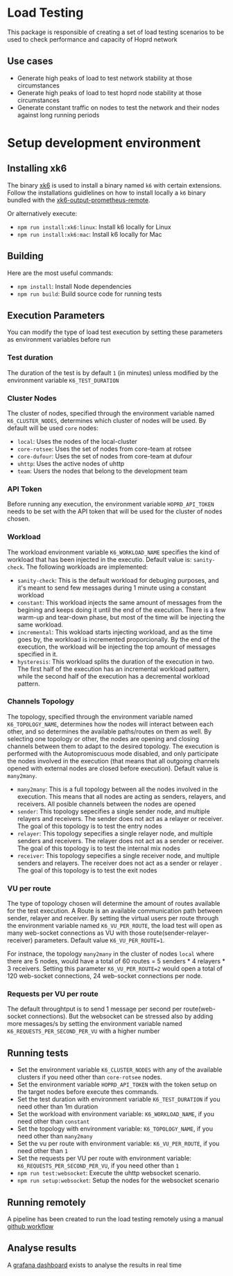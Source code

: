 # Load Testing

This package is responsible of creating a set of load testing scenarios to be used to check performance and capacity of Hoprd network

## Use cases

- Generate high peaks of load to test network stability at those circumstances
- Generate high peaks of load to test hoprd node stability at those circumstances
- Generate constant traffic on nodes to test the network and their nodes against long running periods

# Setup development environment

## Installing xk6

The binary [xk6](https://github.com/grafana/xk6) is used to install a binary named `k6` with certain extensions. Follow the installations guidlelines on how to install locally a `k6` binary bundled with the [xk6-output-prometheus-remote](https://github.com/grafana/xk6-output-prometheus-remote). 

Or alternatively execute:
- `npm run install:xk6:linux`: Install k6 locally for Linux
- `npm run install:xk6:mac`: Install k6 locally for Mac

## Building


Here are the most useful commands:

- `npm install`: Install Node dependencies
- `npm run build`: Build source code for running tests

## Execution Parameters

You can modify the type of load test execution by setting these parameters as environment variables before run

### Test duration

The duration of the test is by default `1` (in minutes) unless modified by the environment variable `K6_TEST_DURATION`

### Cluster Nodes 

The cluster of nodes, specified through the environment variable named `K6_CLUSTER_NODES`,  determines which cluster of nodes will be used. By default will be used `core` nodes:
- `local`: Uses the nodes of the local-cluster 
- `core-rotsee`: Uses the set of nodes from core-team at rotsee
- `core-dufour`: Uses the set of nodes from core-team at dufour
- `uhttp`: Uses the active nodes of uhttp
- `team`: Users the nodes that belong to the development team

### API Token

Before running any execution, the environment variable `HOPRD_API_TOKEN` needs to be set with the API token that will be used for the cluster of nodes chosen.

### Workload

The workload environment variable `K6_WORKLOAD_NAME` specifies the kind of workload that has been injected in the executio. Default value is: `sanity-check`. The following workloads are implemented:

- `sanity-check`: This is the default workload for debuging purposes, and it's meant to send few messages during 1 minute using a constant workload
- `constant`: This workload injects the same amount of messages from the begining and keeps doing it until the end of the execution. There is a few warm-up and tear-down phase, but most of the time will be injecting the same workload.
- `incremental`: This wokload starts injecting workload, and as the time goes by, the workload is incremented proporcionally. By the end of the execution, the workload will be injecting the top amount of messages specified in it.
- `hysteresis`: This workload splits the duration of the execution in two. The first half of the execution has an incremental workload pattern, while the second half of the execution has a decremental workload pattern.

### Channels Topology

The topology, specified through the environment variable named `K6_TOPOLOGY_NAME`,  determines how the nodes will interact between each other, and so determines the available paths/routes on them as well. By selecting one topology or other, the nodes are opening and closing channels between them to adapt to the desired topology. The execution is performed with the Autopromiscuous mode disabled, and only participate the nodes involved in the execution (that means that all outgoing channels opened with external nodes are closed before execution). Default value is `many2many`.

- `many2many`: This is a full topology between all the nodes involved in the execution. This means that all nodes are acting as senders, relayers, and receivers. All posible channels between the nodes are opened
- `sender`: This topology sepecifies a single sender node, and multiple relayers and receivers. The sender does not act as a relayer or receiver. The goal of this topology is to test the entry nodes
- `relayer`: This topology sepecifies a single relayer node, and multiple senders and receivers. The relayer does not act as a sender or receiver. The goal of this topology is to test the internal mix nodes
- `receiver`: This topology sepecifies a single receiver node, and multiple senders and relayers. The receiver does not act as a sender or relayer . The goal of this topology is to test the exit nodes

### VU per route

The type of topology chosen will determine the amount of routes available for the test execution. A Route is an available communication path between sender, relayer and receiver. 
By setting the virtual users per route through the environment variable named `K6_VU_PER_ROUTE`, the load test will open as many web-socket connections as VU with those route(sender-relayer-receiver) parameters. Default value `K6_VU_PER_ROUTE=1`.

For instnace, the topology `many2many` in the cluster of nodes `local` where there are 5 nodes, would have a total of 60 routes = 5 senders * 4 relayers * 3 receivers.
Setting this parameter `K6_VU_PER_ROUTE=2` would open a total of 120 web-socket connections, 24 web-socket connections per node.

### Requests per VU per route

The default throughtput is to send 1 message per second per route(web-socket connections). But the websocket can be stressed also by adding more messages/s by setting the environment variable named `K6_REQUESTS_PER_SECOND_PER_VU` with a higher number

## Running tests

- Set the environment variable `K6_CLUSTER_NODES` with any of the available clusters if you need other than `core-rotsee` nodes.
- Set the environment variable `HOPRD_API_TOKEN` with the token setup on the target nodes before execute thes commands.
- Set the test duration with environment variable `K6_TEST_DURATION` if you need other than 1m duration
- Set the workload with environment variable: `K6_WORKLOAD_NAME`, if you need other than `constant`
- Set the topology with environment variable: `K6_TOPOLOGY_NAME`, if you need other than `many2many`
- Set the vu per route with environment variable: `K6_VU_PER_ROUTE`, if you need other than `1`
- Set the requests per VU per route with environment variable: `K6_REQUESTS_PER_SECOND_PER_VU`, if you need other than `1`
- `npm run test:websocket`: Execute the uhttp websocket scenario.
- `npm run setup:websocket`: Setup the nodes for the websocket scenario

## Running remotely

A pipeline has been created to run the load testing remotely using a manual [github workflow](https://github.com/hoprnet/hoprnet/actions/workflows/load-tests.yaml) 

## Analyse results

A [grafana dashboard](https://grafana.staging.hoprnet.link/d/load-tests-results/load-tests-results?orgId=1&from=now-30m&to=now) exists to analyse the results in real time 